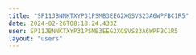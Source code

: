 ```yaml
---
title: "SP11JBNNKTXYP31PSMB3EEG2XGSVS23A6WPFBC1R5"
date: 2024-02-26T08:18:24.433Z
user: SP11JBNNKTXYP31PSMB3EEG2XGSVS23A6WPFBC1R5
layout: "users"
---
```

    